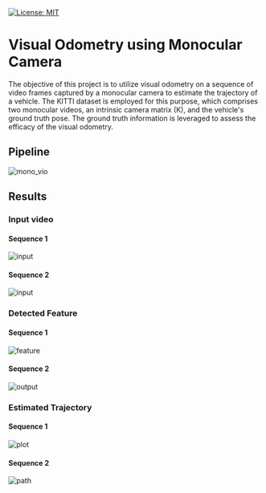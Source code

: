 [![License: MIT](https://img.shields.io/badge/License-MIT-yellow.svg)](https://opensource.org/licenses/MIT)

# Visual Odometry using Monocular Camera

The objective of this project is to utilize visual odometry on a sequence of video frames captured by a monocular camera to estimate the trajectory of a 
vehicle. The KITTI dataset is employed for this purpose, which comprises two monocular videos, an intrinsic camera matrix (K), and the vehicle's ground 
truth pose. The ground truth information is leveraged to assess the efficacy of the visual odometry.

## Pipeline
![mono_vio](https://user-images.githubusercontent.com/90370308/221735805-6971e5c7-9878-42cd-80b5-c7f28d0393be.png)

## Results
### Input video
#### Sequence 1
![input](https://user-images.githubusercontent.com/90370308/221733482-bf52fa93-6e88-49d7-85ad-5e9dfa69a647.gif)

#### Sequence 2
![input](https://user-images.githubusercontent.com/90370308/221734289-478ffc1d-c88a-44a6-88e7-11bffc9ed62e.gif)

### Detected Feature
#### Sequence 1
![feature](https://user-images.githubusercontent.com/90370308/221733805-5f558365-ea0b-4bcb-a73d-9e8961f64cee.gif)

#### Sequence 2
![output](https://user-images.githubusercontent.com/90370308/221734247-7e0901c8-c5ae-44bc-91bc-2548c861adf1.gif)

### Estimated Trajectory
#### Sequence 1
![plot](https://user-images.githubusercontent.com/90370308/221735068-aff7ee7b-254c-474c-a708-8dedce6de74b.png)

#### Sequence 2
![path](https://user-images.githubusercontent.com/90370308/221735641-f8d10f8c-ec0e-45dd-80af-1f93c33b1bc6.png)







